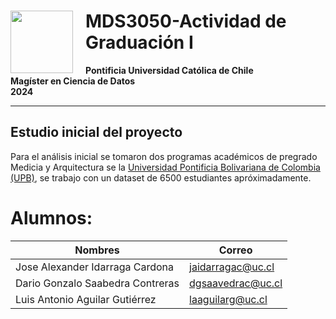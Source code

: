 # <img style="float: left; padding-right: 20px; width: 100px" src="https://upload.wikimedia.org/wikipedia/commons/thumb/8/84/Escudo_de_la_Pontificia_Universidad_Cat%C3%B3lica_de_Chile.svg/1920px-Escudo_de_la_Pontificia_Universidad_Cat%C3%B3lica_de_Chile.svg.png"> MDS3050-Actividad de Graduación I
**Pontificia Universidad Católica de Chile**<br>
**Magíster en Ciencia de Datos**<br>
**2024**<br>

----

## Estudio inicial del proyecto

Para el análisis inicial se tomaron dos programas académicos de pregrado Medicia y Arquitectura se la <a href="https://www.upb.edu.co" target="parent"> Universidad Pontificia Bolivariana de Colombia (UPB)</a>, se trabajo con un dataset de 6500 estudiantes apróximadamente.

# Alumnos:

|             Nombres            |       Correo       |
|--------------------------------|--------------------|
|Jose Alexander Idarraga Cardona | jaidarragac@uc.cl  |
|Dario Gonzalo Saabedra Contreras| dgsaavedrac@uc.cl  |
|Luis Antonio Aguilar Gutiérrez  | laaguilarg@uc.cl   |


